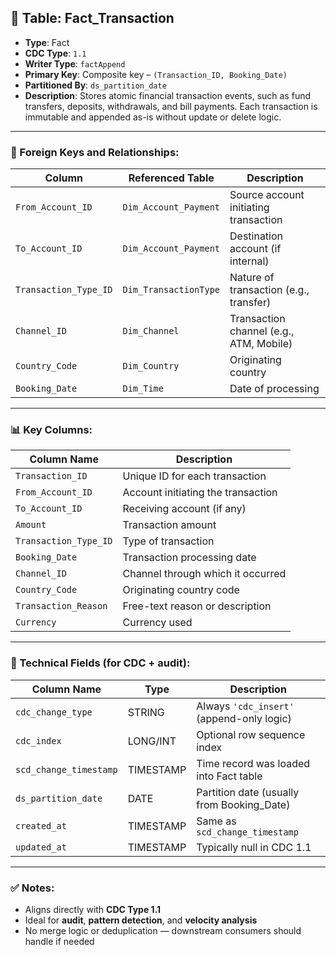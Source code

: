 ## 📜 Table: Fact_Transaction

- **Type**: Fact  
- **CDC Type**: `1.1`  
- **Writer Type**: `factAppend`  
- **Primary Key**: Composite key – `(Transaction_ID, Booking_Date)`  
- **Partitioned By**: `ds_partition_date`  
- **Description**: Stores atomic financial transaction events, such as fund transfers, deposits, withdrawals, and bill payments. Each transaction is immutable and appended as-is without update or delete logic.

---

### 🔗 Foreign Keys and Relationships:

| Column               | Referenced Table       | Description |
|----------------------|------------------------|-------------|
| `From_Account_ID`    | `Dim_Account_Payment`  | Source account initiating transaction |
| `To_Account_ID`      | `Dim_Account_Payment`  | Destination account (if internal)     |
| `Transaction_Type_ID`| `Dim_TransactionType`  | Nature of transaction (e.g., transfer) |
| `Channel_ID`         | `Dim_Channel`          | Transaction channel (e.g., ATM, Mobile) |
| `Country_Code`       | `Dim_Country`          | Originating country                   |
| `Booking_Date`       | `Dim_Time`             | Date of processing                    |

---

### 📊 Key Columns:

| Column Name           | Description |
|------------------------|-------------|
| `Transaction_ID`       | Unique ID for each transaction  |
| `From_Account_ID`      | Account initiating the transaction  |
| `To_Account_ID`        | Receiving account (if any)  |
| `Amount`               | Transaction amount  |
| `Transaction_Type_ID`  | Type of transaction  |
| `Booking_Date`         | Transaction processing date  |
| `Channel_ID`           | Channel through which it occurred  |
| `Country_Code`         | Originating country code  |
| `Transaction_Reason`   | Free-text reason or description  |
| `Currency`             | Currency used  |

---

### 🧪 Technical Fields (for CDC + audit):

| Column Name           | Type       | Description |
|------------------------|------------|-------------|
| `cdc_change_type`      | STRING     | Always `'cdc_insert'` (append-only logic) |
| `cdc_index`            | LONG/INT   | Optional row sequence index             |
| `scd_change_timestamp` | TIMESTAMP  | Time record was loaded into Fact table  |
| `ds_partition_date`    | DATE       | Partition date (usually from Booking_Date) |
| `created_at`           | TIMESTAMP  | Same as `scd_change_timestamp`          |
| `updated_at`           | TIMESTAMP  | Typically null in CDC 1.1               |

---

### ✅ Notes:
- Aligns directly with **CDC Type 1.1**  
- Ideal for **audit**, **pattern detection**, and **velocity analysis**  
- No merge logic or deduplication — downstream consumers should handle if needed

